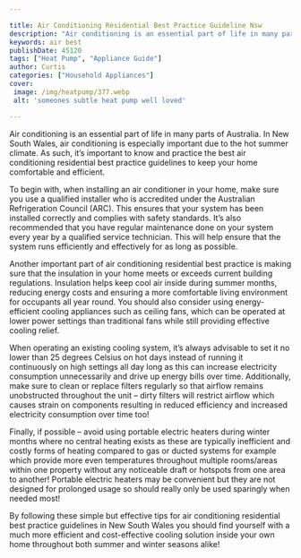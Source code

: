 ```yaml
---

title: Air Conditioning Residential Best Practice Guideline Nsw
description: "Air conditioning is an essential part of life in many parts of Australia. In New South Wales, air conditioning is especially impor...lets find out"
keywords: air best
publishDate: 45120
tags: ["Heat Pump", "Appliance Guide"]
author: Curtis
categories: ["Household Appliances"]
cover: 
 image: /img/heatpump/377.webp
 alt: 'someones subtle heat pump well loved'

---
```


Air conditioning is an essential part of life in many parts of Australia. In New South Wales, air conditioning is especially important due to the hot summer climate. As such, it’s important to know and practice the best air conditioning residential best practice guidelines to keep your home comfortable and efficient. 

To begin with, when installing an air conditioner in your home, make sure you use a qualified installer who is accredited under the Australian Refrigeration Council (ARC). This ensures that your system has been installed correctly and complies with safety standards. It’s also recommended that you have regular maintenance done on your system every year by a qualified service technician. This will help ensure that the system runs efficiently and effectively for as long as possible. 

Another important part of air conditioning residential best practice is making sure that the insulation in your home meets or exceeds current building regulations. Insulation helps keep cool air inside during summer months, reducing energy costs and ensuring a more comfortable living environment for occupants all year round. You should also consider using energy-efficient cooling appliances such as ceiling fans, which can be operated at lower power settings than traditional fans while still providing effective cooling relief. 

When operating an existing cooling system, it’s always advisable to set it no lower than 25 degrees Celsius on hot days instead of running it continuously on high settings all day long as this can increase electricity consumption unnecessarily and drive up energy bills over time. Additionally, make sure to clean or replace filters regularly so that airflow remains unobstructed throughout the unit – dirty filters will restrict airflow which causes strain on components resulting in reduced efficiency and increased electricity consumption over time too! 

Finally, if possible – avoid using portable electric heaters during winter months where no central heating exists as these are typically inefficient and costly forms of heating compared to gas or ducted systems for example which provide more even temperatures throughout multiple rooms/areas within one property without any noticeable draft or hotspots from one area to another! Portable electric heaters may be convenient but they are not designed for prolonged usage so should really only be used sparingly when needed most! 

By following these simple but effective tips for air conditioning residential best practice guidelines in New South Wales you should find yourself with a much more efficient and cost-effective cooling solution inside your own home throughout both summer and winter seasons alike!
